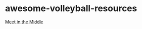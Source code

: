 # awesome-volleyball-resources

[Meet in the Middle](https://coachesinsider.com/volleyball/meet-in-the-middle/)

